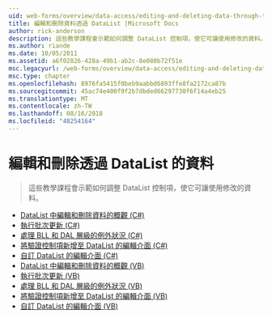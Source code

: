 ```yaml
---
uid: web-forms/overview/data-access/editing-and-deleting-data-through-the-datalist/index
title: 編輯和刪除資料透過 DataList |Microsoft Docs
author: rick-anderson
description: 這些教學課程會示範如何調整 DataList 控制項，使它可讓使用修改的資料。
ms.author: riande
ms.date: 10/05/2011
ms.assetid: a6f02826-428a-49b1-ab2c-8e080b72f51e
msc.legacyurl: /web-forms/overview/data-access/editing-and-deleting-data-through-the-datalist
msc.type: chapter
ms.openlocfilehash: 8976fa5415f0beb9aabbd6893ffe8fa2172ca87b
ms.sourcegitcommit: 45ac74e400f9f2b7dbded66297730f6f14a4eb25
ms.translationtype: MT
ms.contentlocale: zh-TW
ms.lasthandoff: 08/16/2018
ms.locfileid: "48254164"
---
```

<a name="editing-and-deleting-data-through-the-datalist"></a>編輯和刪除透過 DataList 的資料
====================
> 這些教學課程會示範如何調整 DataList 控制項，使它可讓使用修改的資料。


- [DataList 中編輯和刪除資料的概觀 (C#)](an-overview-of-editing-and-deleting-data-in-the-datalist-cs.md)
- [執行批次更新 (C#)](performing-batch-updates-cs.md)
- [處理 BLL 和 DAL 層級的例外狀況 (C#)](handling-bll-and-dal-level-exceptions-cs.md)
- [將驗證控制項新增至 DataList 的編輯介面 (C#)](adding-validation-controls-to-the-datalist-s-editing-interface-cs.md)
- [自訂 DataList 的編輯介面 (C#)](customizing-the-datalist-s-editing-interface-cs.md)
- [DataList 中編輯和刪除資料的概觀 (VB)](an-overview-of-editing-and-deleting-data-in-the-datalist-vb.md)
- [執行批次更新 (VB)](performing-batch-updates-vb.md)
- [處理 BLL 和 DAL 層級的例外狀況 (VB)](handling-bll-and-dal-level-exceptions-vb.md)
- [將驗證控制項新增至 DataList 的編輯介面 (VB)](adding-validation-controls-to-the-datalist-s-editing-interface-vb.md)
- [自訂 DataList 的編輯介面 (VB)](customizing-the-datalist-s-editing-interface-vb.md)

